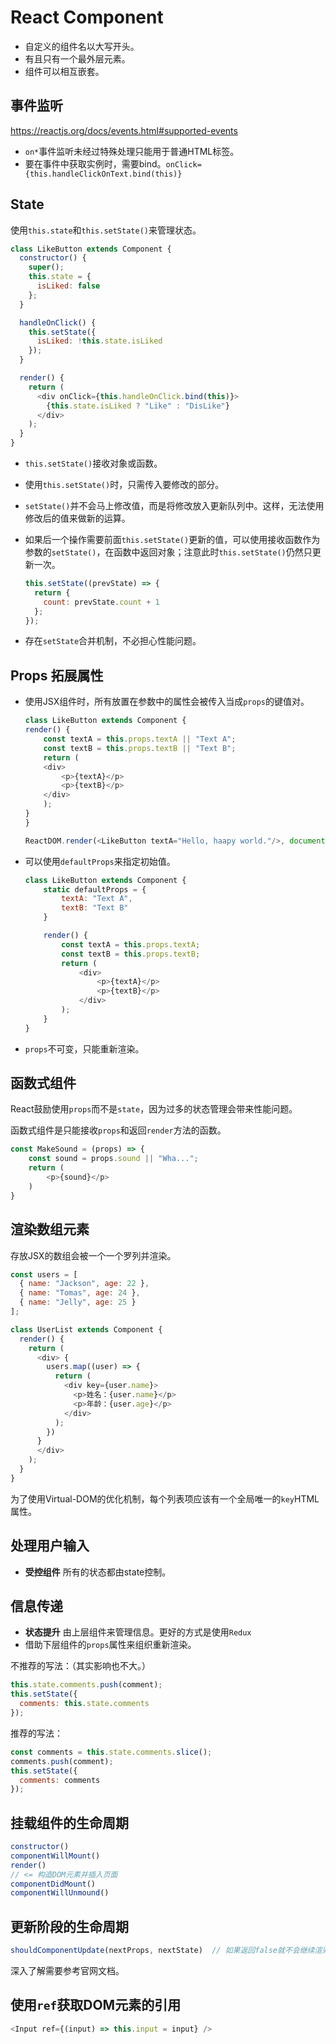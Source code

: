 # React Component

- 自定义的组件名以大写开头。
- 有且只有一个最外层元素。
- 组件可以相互嵌套。

## 事件监听

<https://reactjs.org/docs/events.html#supported-events>

- `on*`事件监听未经过特殊处理只能用于普通HTML标签。
- 要在事件中获取实例时，需要bind。`onClick={this.handleClickOnText.bind(this)}`

## State

使用`this.state`和`this.setState()`来管理状态。

```js
class LikeButton extends Component {
  constructor() {
    super();
    this.state = {
      isLiked: false
    };
  }

  handleOnClick() {
    this.setState({
      isLiked: !this.state.isLiked
    });
  }

  render() {
    return (
      <div onClick={this.handleOnClick.bind(this)}>
        {this.state.isLiked ? "Like" : "DisLike"}
      </div>
    );
  }
}
```

- `this.setState()`接收对象或函数。
- 使用`this.setState()`时，只需传入要修改的部分。
- `setState()`并不会马上修改值，而是将修改放入更新队列中。这样，无法使用修改后的值来做新的运算。
- 如果后一个操作需要前面`this.setState()`更新的值，可以使用接收函数作为参数的`setState()`，在函数中返回对象；注意此时`this.setState()`仍然只更新一次。

    ```js
    this.setState((prevState) => {
      return {
        count: prevState.count + 1
      };
    });
    ```

- 存在`setState`合并机制，不必担心性能问题。

## Props 拓展属性

- 使用JSX组件时，所有放置在参数中的属性会被传入当成`props`的键值对。

    ```js
    class LikeButton extends Component {
    render() {
        const textA = this.props.textA || "Text A";
        const textB = this.props.textB || "Text B";
        return (
        <div>
            <p>{textA}</p>
            <p>{textB}</p>
        </div>
        );
    }
    }

    ReactDOM.render(<LikeButton textA="Hello, haapy world."/>, document.getElementById("root"));
    ```

- 可以使用`defaultProps`来指定初始值。

    ```js
    class LikeButton extends Component {
        static defaultProps = {
            textA: "Text A",
            textB: "Text B"
        }

        render() {
            const textA = this.props.textA;
            const textB = this.props.textB;
            return (
                <div>
                    <p>{textA}</p>
                    <p>{textB}</p>
                </div>
            );
        }
    }
    ```

- `props`不可变，只能重新渲染。

## 函数式组件

React鼓励使用`props`而不是`state`，因为过多的状态管理会带来性能问题。

函数式组件是只能接收`props`和返回`render`方法的函数。

```js
const MakeSound = (props) => {
    const sound = props.sound || "Wha...";
    return (
        <p>{sound}</p>
    )
}
```

## 渲染数组元素

存放JSX的数组会被一个一个罗列并渲染。

```js
const users = [
  { name: "Jackson", age: 22 },
  { name: "Tomas", age: 24 },
  { name: "Jelly", age: 25 }
];

class UserList extends Component {
  render() {
    return (
      <div> {
        users.map((user) => {
          return (
            <div key={user.name}>
              <p>姓名：{user.name}</p>
              <p>年龄：{user.age}</p>
            </div>
          );
        })
      }
      </div>
    );
  }
}
```

为了使用Virtual-DOM的优化机制，每个列表项应该有一个全局唯一的`key`HTML属性。

## 处理用户输入

- **受控组件** 所有的状态都由state控制。

## 信息传递

- **状态提升** 由上层组件来管理信息。更好的方式是使用`Redux`
- 借助下层组件的`props`属性来组织重新渲染。

不推荐的写法：（其实影响也不大。）

```js
this.state.comments.push(comment);
this.setState({
  comments: this.state.comments
});
```

推荐的写法：

```js
const comments = this.state.comments.slice();
comments.push(comment);
this.setState({
  comments: comments
});
```

## 挂载组件的生命周期

```js
constructor()
componentWillMount()
render()
// <= 构造DOM元素并插入页面
componentDidMount()
componentWillUnmound()
```

## 更新阶段的生命周期

```js
shouldComponentUpdate(nextProps, nextState)  // 如果返回false就不会继续渲染
```

深入了解需要参考官网文档。

## 使用`ref`获取DOM元素的引用

```js
<Input ref={(input) => this.input = input} />
```

